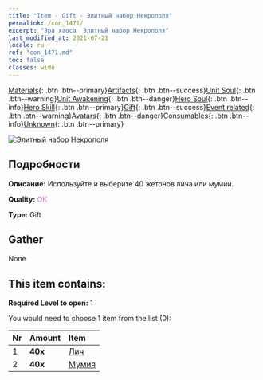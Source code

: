 ```yaml
---
title: "Item - Gift - Элитный набор Некрополя"
permalink: /con_1471/
excerpt: "Эра хаоса  Элитный набор Некрополя"
last_modified_at: 2021-07-21
locale: ru
ref: "con_1471.md"
toc: false
classes: wide
---
```

 [Materials](/ItemsRU/){: .btn .btn--primary}[Artifacts](/ItemsRU/Artifacts/){: .btn .btn--success}[Unit Soul](/ItemsRU/UnitSoul/){: .btn .btn--warning}[Unit Awakening](/ItemsRU/UnitAwakening/){: .btn .btn--danger}[Hero Soul](/ItemsRU/HeroSoul/){: .btn .btn--info}[Hero Skill](/ItemsRU/HeroSkill/){: .btn .btn--primary}[Gift](/ItemsRU/Gift/){: .btn .btn--success}[Event related](/ItemsRU/Events/){: .btn .btn--warning}[Avatars](/ItemsRU/Avatars/){: .btn .btn--danger}[Consumables](/ItemsRU/Consumables/){: .btn .btn--info}[Unknown](/ItemsRU/Unknown/){: .btn .btn--primary}

 ![Элитный набор Некрополя](/images/t/i_907066.png)

## Подробности
 **Описание:** Используйте и выберите 40 жетонов лича или мумии.

 **Quality:** <span style="color: #DA70D6">OK</span>

 **Type:** Gift

## Gather

  None

## This item contains:

 **Required Level to open:** 1

 You would need to choose 1 item from the list (0):

  | Nr | Amount |     Item    |
  |:---|:-------|:------------|
  | 1 |  **40x** | [Лич](/ItemsRU/unt_212/) |  | 
  | 2 |  **40x** | [Мумия](/ItemsRU/unt_215/) |  | 

